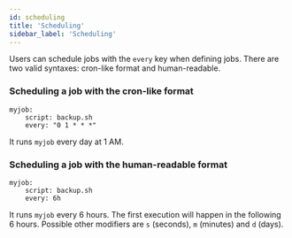 ```yaml
---
id: scheduling
title: 'Scheduling'
sidebar_label: 'Scheduling'
---
```


Users can schedule jobs with the `every` key when defining jobs. There are two valid syntaxes: cron-like format and human-readable.

### Scheduling a job with the cron-like format

```shell
myjob:
    script: backup.sh
    every: "0 1 * * *"
```

It runs `myjob` every day at 1 AM.

### Scheduling a job with the human-readable format

```shell
myjob:
    script: backup.sh
    every: 6h
```

It runs `myjob` every 6 hours. The first execution will happen in the following 6 hours. Possible other modifiers are `s` (seconds), `m` (minutes) and `d` (days).
